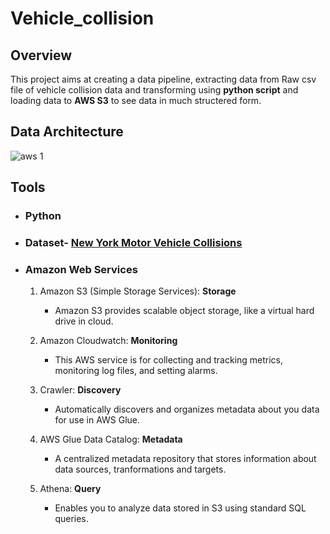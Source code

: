 # Vehicle_collision

## Overview

This project aims at creating a data pipeline, extracting data from Raw csv file of vehicle collision data and transforming using **python script** and loading data to **AWS S3** to see data in much structered form.

## Data Architecture

![aws 1](https://github.com/MohammmadAnas/Vehicle_collision/assets/127856326/25b6f8f0-3b8b-446d-9054-ba39f3dfc2b9)

## Tools 

- ### Python
            
   
- ### Dataset- [New York Motor Vehicle Collisions](https://www.kaggle.com/datasets/ishmaelkiptoo/motor-vehicle-collisions)

- ### Amazon Web Services

     1. Amazon S3 (Simple Storage Services): **Storage**
        - Amazon S3 provides scalable object storage, like a virtual hard drive in cloud.
          
     2. Amazon Cloudwatch: **Monitoring**
        - This AWS service is for collecting and tracking metrics, monitoring log files, and setting alarms.
          
     3. Crawler: **Discovery**
        - Automatically discovers and organizes metadata about you data for use in AWS Glue.
          
     4. AWS Glue Data Catalog: **Metadata**
        - A centralized metadata repository that stores information about data sources, tranformations and targets.
          
     5. Athena: **Query**
        - Enables you to analyze data stored in S3 using standard SQL queries.

